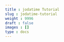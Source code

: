 ```yaml
---
title : jodatime Tutorial
slug : jodatime-tutorial
weight : 9996
draft : false
images : []
type : docs
---
```



